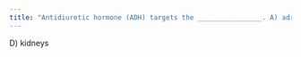 ```yaml
---
title: "Antidiuretic hormone (ADH) targets the ________________. A) adrenal gland B) anterior pituitary C) hypothalamus D) kidneys E) liver"
---
```

D) kidneys

